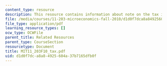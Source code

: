 ```yaml
---
content_type: resource
description: This resource contains information about note on the tax incidence problem.
file: /media/courses/11-203-microeconomics-fall-2010/d1d0f7dca8a84925604a37b7165dfb0f_MIT11_203F10_tax.pdf
file_type: application/pdf
learning_resource_types: []
ocw_type: OCWFile
parent_title: Related Resources
parent_type: CourseSection
resourcetype: Document
title: MIT11_203F10_tax.pdf
uid: d1d0f7dc-a8a8-4925-604a-37b7165dfb0f
---
```

